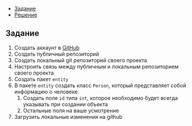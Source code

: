 <!-- TOC -->
* [Задание](#задание)
* [Решение](src/main/java)
<!-- TOC -->

## Задание

1. Создать аккаунт в [GitHub](https://github.com)
2. Создать публичный репозиторий
3. Создать локальный git репозиторий своего проекта
4. Настроить связь между публичным и локальным репозиторием своего проекта
5. Создать пакет `entity`
6. В пакете `entity` создать класс `Person`, который представляет собой информацию о человеке.
    1. Создать поле `id` типа `int`, которое необходимо будет всегда указывать при создании объекта
    2. Остальные поля на ваше усмотрение
7. Загрузить локальные изменения на github